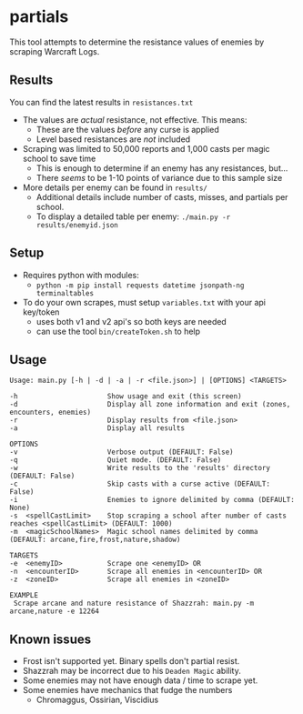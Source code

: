 # partials

This tool attempts to determine the resistance values of enemies by scraping Warcraft Logs.

## Results

You can find the latest results in `resistances.txt`

- The values are *actual* resistance, not effective. This means:
    - These are the values *before* any curse is applied
    - Level based resistances are *not* included
- Scraping was limited to 50,000 reports and 1,000 casts per magic school to save time
    - This is enough to determine if an enemy has any resistances, but...
    - There *seems* to be 1-10 points of variance due to this sample size
- More details per enemy can be found in `results/`
    - Additional details include number of casts, misses, and partials per school.
    - To display a detailed table per enemy: `./main.py -r results/enemyid.json`

## Setup

- Requires python with modules:
    - `python -m pip install requests datetime jsonpath-ng terminaltables`
- To do your own scrapes, must setup `variables.txt` with your api key/token
    - uses both v1 and v2 api's so both keys are needed
    - can use the tool `bin/createToken.sh` to help
    
## Usage

```
Usage: main.py [-h | -d | -a | -r <file.json>] | [OPTIONS] <TARGETS>

-h                      Show usage and exit (this screen)
-d                      Display all zone information and exit (zones, encounters, enemies)
-r                      Display results from <file.json>
-a                      Display all results

OPTIONS
-v                      Verbose output (DEFAULT: False)
-q                      Quiet mode. (DEFAULT: False)
-w                      Write results to the 'results' directory (DEFAULT: False)
-c                      Skip casts with a curse active (DEFAULT: False)
-i                      Enemies to ignore delimited by comma (DEFAULT: None)
-s  <spellCastLimit>    Stop scraping a school after number of casts reaches <spellCastLimit> (DEFAULT: 1000)
-m  <magicSchoolNames>  Magic school names delimited by comma (DEFAULT: arcane,fire,frost,nature,shadow)

TARGETS
-e  <enemyID>           Scrape one <enemyID> OR
-n  <encounterID>       Scrape all enemies in <encounterID> OR
-z  <zoneID>            Scrape all enemies in <zoneID>

EXAMPLE
 Scrape arcane and nature resistance of Shazzrah: main.py -m arcane,nature -e 12264
```

## Known issues 

- Frost isn't supported yet. Binary spells don't partial resist.
- Shazzrah may be incorrect due to his `Deaden Magic` ability.
- Some enemies may not have enough data / time to scrape yet.
- Some enemies have mechanics that fudge the numbers
    - Chromaggus, Ossirian, Viscidius
